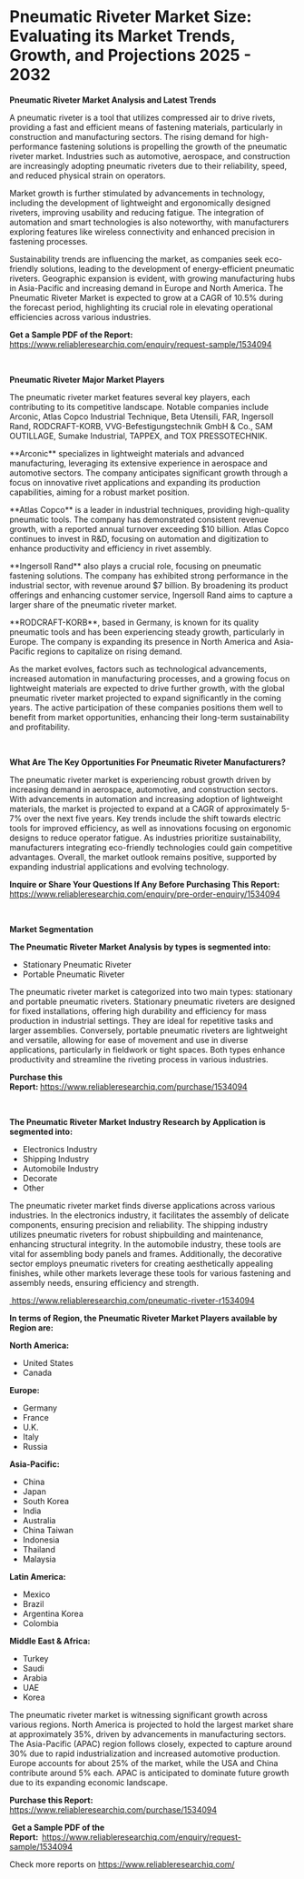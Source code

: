 <p><h1>Pneumatic Riveter Market Size: Evaluating its Market Trends, Growth, and Projections 2025 - 2032</h1></p><p><strong>Pneumatic Riveter Market Analysis and Latest Trends</strong></p>
<p><p>A pneumatic riveter is a tool that utilizes compressed air to drive rivets, providing a fast and efficient means of fastening materials, particularly in construction and manufacturing sectors. The rising demand for high-performance fastening solutions is propelling the growth of the pneumatic riveter market. Industries such as automotive, aerospace, and construction are increasingly adopting pneumatic riveters due to their reliability, speed, and reduced physical strain on operators.</p><p>Market growth is further stimulated by advancements in technology, including the development of lightweight and ergonomically designed riveters, improving usability and reducing fatigue. The integration of automation and smart technologies is also noteworthy, with manufacturers exploring features like wireless connectivity and enhanced precision in fastening processes. </p><p>Sustainability trends are influencing the market, as companies seek eco-friendly solutions, leading to the development of energy-efficient pneumatic riveters. Geographic expansion is evident, with growing manufacturing hubs in Asia-Pacific and increasing demand in Europe and North America. The Pneumatic Riveter Market is expected to grow at a CAGR of 10.5% during the forecast period, highlighting its crucial role in elevating operational efficiencies across various industries.</p></p>
<p><strong>Get a Sample PDF of the Report:&nbsp;</strong> <a href="https://www.reliableresearchiq.com/enquiry/request-sample/1534094?utm_campaign=3318&utm_medium=2&utm_source=Github&utm_content=ia&utm_term=08042025&utm_id=pneumatic-riveter">https://www.reliableresearchiq.com/enquiry/request-sample/1534094</a></p>
<p>&nbsp;</p>
<p><strong>Pneumatic Riveter Major Market Players</strong></p>
<p><p>The pneumatic riveter market features several key players, each contributing to its competitive landscape. Notable companies include Arconic, Atlas Copco Industrial Technique, Beta Utensili, FAR, Ingersoll Rand, RODCRAFT-KORB, VVG-Befestigungstechnik GmbH & Co., SAM OUTILLAGE, Sumake Industrial, TAPPEX, and TOX PRESSOTECHNIK.</p><p>**Arconic** specializes in lightweight materials and advanced manufacturing, leveraging its extensive experience in aerospace and automotive sectors. The company anticipates significant growth through a focus on innovative rivet applications and expanding its production capabilities, aiming for a robust market position.</p><p>**Atlas Copco** is a leader in industrial techniques, providing high-quality pneumatic tools. The company has demonstrated consistent revenue growth, with a reported annual turnover exceeding $10 billion. Atlas Copco continues to invest in R&D, focusing on automation and digitization to enhance productivity and efficiency in rivet assembly.</p><p>**Ingersoll Rand** also plays a crucial role, focusing on pneumatic fastening solutions. The company has exhibited strong performance in the industrial sector, with revenue around $7 billion. By broadening its product offerings and enhancing customer service, Ingersoll Rand aims to capture a larger share of the pneumatic riveter market.</p><p>**RODCRAFT-KORB**, based in Germany, is known for its quality pneumatic tools and has been experiencing steady growth, particularly in Europe. The company is expanding its presence in North America and Asia-Pacific regions to capitalize on rising demand.</p><p>As the market evolves, factors such as technological advancements, increased automation in manufacturing processes, and a growing focus on lightweight materials are expected to drive further growth, with the global pneumatic riveter market projected to expand significantly in the coming years. The active participation of these companies positions them well to benefit from market opportunities, enhancing their long-term sustainability and profitability.</p></p>
<p>&nbsp;</p>
<p><strong>What Are The Key Opportunities For Pneumatic Riveter Manufacturers?</strong></p>
<p><p>The pneumatic riveter market is experiencing robust growth driven by increasing demand in aerospace, automotive, and construction sectors. With advancements in automation and increasing adoption of lightweight materials, the market is projected to expand at a CAGR of approximately 5-7% over the next five years. Key trends include the shift towards electric tools for improved efficiency, as well as innovations focusing on ergonomic designs to reduce operator fatigue. As industries prioritize sustainability, manufacturers integrating eco-friendly technologies could gain competitive advantages. Overall, the market outlook remains positive, supported by expanding industrial applications and evolving technology.</p></p>
<p><strong>Inquire or Share Your Questions If Any Before Purchasing This Report:</strong> <a href="https://www.reliableresearchiq.com/enquiry/pre-order-enquiry/1534094?utm_campaign=3318&utm_medium=2&utm_source=Github&utm_content=ia&utm_term=08042025&utm_id=pneumatic-riveter">https://www.reliableresearchiq.com/enquiry/pre-order-enquiry/1534094</a></p>
<p>&nbsp;</p>
<p><strong>Market Segmentation</strong></p>
<p><strong>The Pneumatic Riveter Market Analysis by types is segmented into:</strong></p>
<p><ul><li>Stationary Pneumatic Riveter</li><li>Portable Pneumatic Riveter</li></ul></p>
<p><p>The pneumatic riveter market is categorized into two main types: stationary and portable pneumatic riveters. Stationary pneumatic riveters are designed for fixed installations, offering high durability and efficiency for mass production in industrial settings. They are ideal for repetitive tasks and larger assemblies. Conversely, portable pneumatic riveters are lightweight and versatile, allowing for ease of movement and use in diverse applications, particularly in fieldwork or tight spaces. Both types enhance productivity and streamline the riveting process in various industries.</p></p>
<p><strong>Purchase this Report:&nbsp;</strong><a href="https://www.reliableresearchiq.com/purchase/1534094?utm_campaign=3318&utm_medium=2&utm_source=Github&utm_content=ia&utm_term=08042025&utm_id=pneumatic-riveter">https://www.reliableresearchiq.com/purchase/1534094</a></p>
<p>&nbsp;</p>
<p><strong>The Pneumatic Riveter Market Industry Research by Application is segmented into:</strong></p>
<p><ul><li>Electronics Industry</li><li>Shipping Industry</li><li>Automobile Industry</li><li>Decorate</li><li>Other</li></ul></p>
<p><p>The pneumatic riveter market finds diverse applications across various industries. In the electronics industry, it facilitates the assembly of delicate components, ensuring precision and reliability. The shipping industry utilizes pneumatic riveters for robust shipbuilding and maintenance, enhancing structural integrity. In the automobile industry, these tools are vital for assembling body panels and frames. Additionally, the decorative sector employs pneumatic riveters for creating aesthetically appealing finishes, while other markets leverage these tools for various fastening and assembly needs, ensuring efficiency and strength.</p></p>
<p><a href="https://www.reliableresearchiq.com/pneumatic-riveter-r1534094?utm_campaign=3318&utm_medium=2&utm_source=Github&utm_content=ia&utm_term=08042025&utm_id=pneumatic-riveter">&nbsp;https://www.reliableresearchiq.com/pneumatic-riveter-r1534094</a></p>
<p><strong>In terms of Region, the Pneumatic Riveter Market Players available by Region are:</strong></p>
<p>
    <p> <strong> North America: </strong>
        <ul>
            <li>United States</li>
            <li>Canada</li>
        </ul>
        </p> 
    <p> <strong> Europe: </strong>
        <ul>
            <li>Germany</li>
            <li>France</li>
            <li>U.K.</li>
            <li>Italy</li>
            <li>Russia</li>
        </ul>
        </p> 
    <p> <strong> Asia-Pacific: </strong>
        <ul>
            <li>China</li>
            <li>Japan</li>
            <li>South Korea</li>
            <li>India</li>
            <li>Australia</li>
            <li>China Taiwan</li>
            <li>Indonesia</li>
            <li>Thailand</li>
            <li>Malaysia</li>
        </ul>
        </p> 
    <p> <strong> Latin America: </strong>
        <ul>
            <li>Mexico</li>
            <li>Brazil</li>
            <li>Argentina Korea</li>
            <li>Colombia</li>
        </ul>
        </p> 
    <p> <strong> Middle East & Africa: </strong>
        <ul>
            <li>Turkey</li>
            <li>Saudi</li>
            <li>Arabia</li>
            <li>UAE</li>
            <li>Korea</li>
        </ul>
    </p>
    </p>
<p><p>The pneumatic riveter market is witnessing significant growth across various regions. North America is projected to hold the largest market share at approximately 35%, driven by advancements in manufacturing sectors. The Asia-Pacific (APAC) region follows closely, expected to capture around 30% due to rapid industrialization and increased automotive production. Europe accounts for about 25% of the market, while the USA and China contribute around 5% each. APAC is anticipated to dominate future growth due to its expanding economic landscape.</p></p>
<p><strong>Purchase this Report: </strong><a href="https://www.reliableresearchiq.com/purchase/1534094?utm_campaign=3318&utm_medium=2&utm_source=Github&utm_content=ia&utm_term=08042025&utm_id=pneumatic-riveter">https://www.reliableresearchiq.com/purchase/1534094</a></p>
<p>&nbsp;<strong>Get a Sample PDF of the Report:&nbsp;&nbsp;</strong><a href="https://www.reliableresearchiq.com/enquiry/request-sample/1534094?utm_campaign=3318&utm_medium=2&utm_source=Github&utm_content=ia&utm_term=08042025&utm_id=pneumatic-riveter">https://www.reliableresearchiq.com/enquiry/request-sample/1534094</a></p>
<p><strong></strong></p>
<p>Check more reports on <a href="https://www.reliableresearchiq.com/?utm_campaign=3318&utm_medium=2&utm_source=Github&utm_content=ia&utm_term=08042025&utm_id=pneumatic-riveter">https://www.reliableresearchiq.com/</a></p>